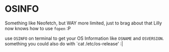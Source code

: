 # OSINFO

Something like Neofetch, but WAY more limited, just to brag about that Lilly now knows how to use `fopen` :P

use `OSINFO` on terminal to get your OS Information like `OSNAME` and `OSVERSION`.
something you could also do with `cat /etc/os-release' :|